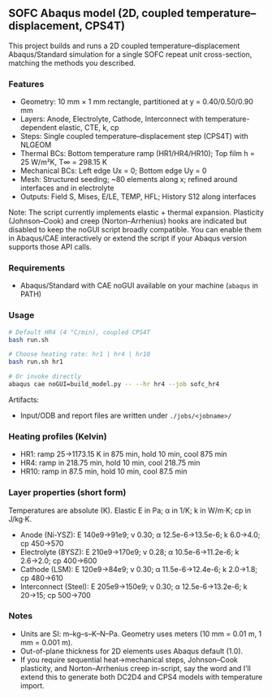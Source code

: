 ## SOFC Abaqus model (2D, coupled temperature–displacement, CPS4T)

This project builds and runs a 2D coupled temperature–displacement Abaqus/Standard simulation for a single SOFC repeat unit cross-section, matching the methods you described.

### Features
- Geometry: 10 mm × 1 mm rectangle, partitioned at y = 0.40/0.50/0.90 mm
- Layers: Anode, Electrolyte, Cathode, Interconnect with temperature-dependent elastic, CTE, k, cp
- Steps: Single coupled temperature–displacement step (CPS4T) with NLGEOM
- Thermal BCs: Bottom temperature ramp (HR1/HR4/HR10); Top film h = 25 W/m²K, T∞ = 298.15 K
- Mechanical BCs: Left edge Ux = 0; Bottom edge Uy = 0
- Mesh: Structured seeding; ~80 elements along x; refined around interfaces and in electrolyte
- Outputs: Field S, Mises, E/LE, TEMP, HFL; History S12 along interfaces

Note: The script currently implements elastic + thermal expansion. Plasticity (Johnson–Cook) and creep (Norton–Arrhenius) hooks are indicated but disabled to keep the noGUI script broadly compatible. You can enable them in Abaqus/CAE interactively or extend the script if your Abaqus version supports those API calls.

### Requirements
- Abaqus/Standard with CAE noGUI available on your machine (`abaqus` in PATH)

### Usage
```bash
# Default HR4 (4 °C/min), coupled CPS4T
bash run.sh

# Choose heating rate: hr1 | hr4 | hr10
bash run.sh hr1

# Or invoke directly
abaqus cae noGUI=build_model.py -- --hr hr4 --job sofc_hr4
```

Artifacts:
- Input/ODB and report files are written under `./jobs/<jobname>/`

### Heating profiles (Kelvin)
- HR1: ramp 25→1173.15 K in 875 min, hold 10 min, cool 875 min
- HR4: ramp in 218.75 min, hold 10 min, cool 218.75 min
- HR10: ramp in 87.5 min, hold 10 min, cool 87.5 min

### Layer properties (short form)
Temperatures are absolute (K). Elastic E in Pa; α in 1/K; k in W/m·K; cp in J/kg·K.
- Anode (Ni-YSZ): E 140e9→91e9; ν 0.30; α 12.5e-6→13.5e-6; k 6.0→4.0; cp 450→570
- Electrolyte (8YSZ): E 210e9→170e9; ν 0.28; α 10.5e-6→11.2e-6; k 2.6→2.0; cp 400→600
- Cathode (LSM): E 120e9→84e9; ν 0.30; α 11.5e-6→12.4e-6; k 2.0→1.8; cp 480→610
- Interconnect (Steel): E 205e9→150e9; ν 0.30; α 12.5e-6→13.2e-6; k 20→15; cp 500→700

### Notes
- Units are SI: m–kg–s–K–N–Pa. Geometry uses meters (10 mm = 0.01 m, 1 mm = 0.001 m).
- Out-of-plane thickness for 2D elements uses Abaqus default (1.0).
- If you require sequential heat→mechanical steps, Johnson–Cook plasticity, and Norton–Arrhenius creep in-script, say the word and I’ll extend this to generate both DC2D4 and CPS4 models with temperature import.

